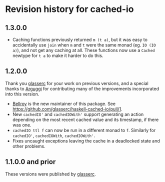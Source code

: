 # Revision history for cached-io

## 1.3.0.0

- Caching functions previously returned `m (t a)`, but it was easy to accidentally use `join` when `m` and `t` were the same monad (eg. `IO (IO a)`), and not get any caching at all. These functions now use a `Cached` newtype for `t a` to make it harder to do this.

## 1.2.0.0

Thank you [glasserc](https://github.com/glasserc) for your work on previous versions, and a special thanks to
[Arguggi](https://github.com/Arguggi) for contributing many of the improvements incorporated into this
version.

- [Bellroy](https://github.com/bellroy) is the new maintainer of this package. See https://github.com/glasserc/haskell-cached-io/pull/1.
- New `cachedIO'` and `cachedIOWith'` support generating an action depending on the most recent cached value and its timestamp, if there was one.
- `cachedIO ttl f` can now be run in a different monad to `f`. Similarly for `cachedIO'`, `cachedIOWith`, `cachedIOWith'`.
- Fixes uncaught exceptions leaving the cache in a deadlocked state and other problems.

## 1.1.0.0 and prior

These versions were published by [glasserc](https://github.com/glasserc).
